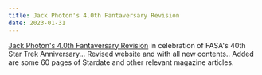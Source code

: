 ```yaml
---
title: Jack Photon's 4.0th Fantaversary Revision
date: 2023-01-31
---
```

[Jack Photon's 4.0th Fantaversary Revision](https://www.jackphoton.space) in celebration of FASA's 40th Star Trek Anniversary...
Revised website and with all new contents.. Added are some 60 pages of Stardate and other relevant magazine articles.